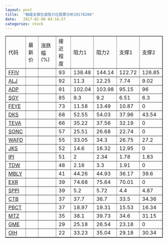 ```yaml
---
layout: post
title:  "触碰支撑位或阻力位股票分析20170208"
date:   2017-02-08 04:16:57
categories: stock
---
```

<script type="text/javascript">
var stockList = []
stockList.push('gb_ffiv');
stockList.push('gb_alj');
stockList.push('gb_adp');
stockList.push('gb_sgy');
stockList.push('gb_feye');
stockList.push('gb_dks');
stockList.push('gb_teva');
stockList.push('gb_sonc');
stockList.push('gb_wafd');
stockList.push('gb_jks');
stockList.push('gb_ipi');
stockList.push('gb_tdw');
stockList.push('gb_mbly');
stockList.push('gb_exr');
stockList.push('gb_sppi');
stockList.push('gb_ctb');
stockList.push('gb_pbct');
stockList.push('gb_mtz');
stockList.push('gb_gme');
stockList.push('gb_oih');
</script>
<table border="1">
 <tr>
 <td>代码</td>
 <td>最新价</td>
 <td>涨跌幅(%)</td>
 <td>接近程度</td>
 <td>阻力1</td>
 <td>阻力2</td>
 <td>支撑1</td>
 <td>支撑2</td>
</tr>
  <tr id="ffiv" class="green">
  <td><a href="http://stock.finance.sina.com.cn/usstock/quotes/FFIV.html" target="_blank">FFIV</a></td><td></td><td></td><td>93</td><td>138.48</td><td>144.14</td><td>122.72</td><td>126.85</td></tr>
  <tr id="alj" class="red">
  <td><a href="http://stock.finance.sina.com.cn/usstock/quotes/ALJ.html" target="_blank">ALJ</a></td><td></td><td></td><td>92</td><td>11.3</td><td>12.25</td><td>7.74</td><td>9.02</td></tr>
  <tr id="adp" class="green">
  <td><a href="http://stock.finance.sina.com.cn/usstock/quotes/ADP.html" target="_blank">ADP</a></td><td></td><td></td><td>91</td><td>102.04</td><td>103.98</td><td>95.15</td><td>96</td></tr>
  <tr id="sgy" class="green">
  <td><a href="http://stock.finance.sina.com.cn/usstock/quotes/SGY.html" target="_blank">SGY</a></td><td></td><td></td><td>85</td><td>9.3</td><td>9.2</td><td>6.51</td><td>6.3</td></tr>
  <tr id="feye" class="green">
  <td><a href="http://stock.finance.sina.com.cn/usstock/quotes/FEYE.html" target="_blank">FEYE</a></td><td></td><td></td><td>73</td><td>11.58</td><td>13.49</td><td>10.87</td><td>0</td></tr>
  <tr id="dks" class="red">
  <td><a href="http://stock.finance.sina.com.cn/usstock/quotes/DKS.html" target="_blank">DKS</a></td><td></td><td></td><td>68</td><td>52.55</td><td>54.03</td><td>37.96</td><td>43.54</td></tr>
  <tr id="teva" class="green">
  <td><a href="http://stock.finance.sina.com.cn/usstock/quotes/TEVA.html" target="_blank">TEVA</a></td><td></td><td></td><td>66</td><td>35.22</td><td>37.56</td><td>32.19</td><td>0</td></tr>
  <tr id="sonc" class="red">
  <td><a href="http://stock.finance.sina.com.cn/usstock/quotes/SONC.html" target="_blank">SONC</a></td><td></td><td></td><td>57</td><td>25.51</td><td>26.68</td><td>22.74</td><td>0</td></tr>
  <tr id="wafd" class="red">
  <td><a href="http://stock.finance.sina.com.cn/usstock/quotes/WAFD.html" target="_blank">WAFD</a></td><td></td><td></td><td>55</td><td>33.05</td><td>34.3</td><td>26.75</td><td>27.2</td></tr>
  <tr id="jks" class="red">
  <td><a href="http://stock.finance.sina.com.cn/usstock/quotes/JKS.html" target="_blank">JKS</a></td><td></td><td></td><td>52</td><td>14.6</td><td>16.32</td><td>12.95</td><td>0</td></tr>
  <tr id="ipi" class="red">
  <td><a href="http://stock.finance.sina.com.cn/usstock/quotes/IPI.html" target="_blank">IPI</a></td><td></td><td></td><td>51</td><td>2</td><td>2.34</td><td>1.78</td><td>1.83</td></tr>
  <tr id="tdw" class="green">
  <td><a href="http://stock.finance.sina.com.cn/usstock/quotes/TDW.html" target="_blank">TDW</a></td><td></td><td></td><td>48</td><td>2.16</td><td>3.3</td><td>1.91</td><td>0</td></tr>
  <tr id="mbly" class="red">
  <td><a href="http://stock.finance.sina.com.cn/usstock/quotes/MBLY.html" target="_blank">MBLY</a></td><td></td><td></td><td>41</td><td>44.26</td><td>44.93</td><td>36.17</td><td>39.6</td></tr>
  <tr id="exr" class="red">
  <td><a href="http://stock.finance.sina.com.cn/usstock/quotes/EXR.html" target="_blank">EXR</a></td><td></td><td></td><td>39</td><td>74.68</td><td>75.64</td><td>70.01</td><td>0</td></tr>
  <tr id="sppi" class="green">
  <td><a href="http://stock.finance.sina.com.cn/usstock/quotes/SPPI.html" target="_blank">SPPI</a></td><td></td><td></td><td>39</td><td>5.2</td><td>5.72</td><td>4.4</td><td>4.87</td></tr>
  <tr id="ctb" class="green">
  <td><a href="http://stock.finance.sina.com.cn/usstock/quotes/CTB.html" target="_blank">CTB</a></td><td></td><td></td><td>37</td><td>37.7</td><td>36.7</td><td>33.5</td><td>34.36</td></tr>
  <tr id="pbct" class="red">
  <td><a href="http://stock.finance.sina.com.cn/usstock/quotes/PBCT.html" target="_blank">PBCT</a></td><td></td><td></td><td>37</td><td>18.97</td><td>19.31</td><td>15.53</td><td>16.34</td></tr>
  <tr id="mtz" class="red">
  <td><a href="http://stock.finance.sina.com.cn/usstock/quotes/MTZ.html" target="_blank">MTZ</a></td><td></td><td></td><td>35</td><td>38.1</td><td>39.73</td><td>34.6</td><td>31.15</td></tr>
  <tr id="gme" class="red">
  <td><a href="http://stock.finance.sina.com.cn/usstock/quotes/GME.html" target="_blank">GME</a></td><td></td><td></td><td>29</td><td>25.18</td><td>26.54</td><td>23.18</td><td>0</td></tr>
  <tr id="oih" class="red">
  <td><a href="http://stock.finance.sina.com.cn/usstock/quotes/OIH.html" target="_blank">OIH</a></td><td></td><td></td><td>22</td><td>33.23</td><td>35.04</td><td>29.18</td><td>30.34</td></tr>
</table>
